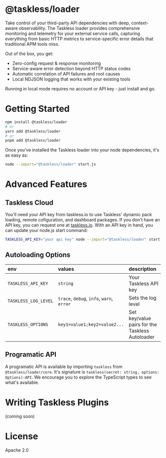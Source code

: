 # @taskless/loader

Take control of your third-party API dependencies with deep, context-aware observability. The Taskless loader provides comprehensive monitoring and telemetry for your external service calls, capturing everything from basic HTTP metrics to service-specific error details that traditional APM tools miss.

Out of the box, you get:

- Zero-config request & response monitoring
- Service-aware error detection beyond HTTP status codes
- Automatic correlation of API failures and root causes
- Local NDJSON logging that works with your existing tools

Running in local mode requires no account or API key - just install and go.

# Getting Started

```bash
npm install @taskless/loader
# or
yarn add @taskless/loader
# or
pnpm add @taskless/loader
```

Once you've installed the Taskless loader into your node dependencies, it's as easy as:

```bash
node --import="@taskless/loader" start.js
```

# Advanced Features

## Taskless Cloud

You'll need your API key from taskless.io to use Taskless' dynamic pack loading, remote cofiguration, and dashboard packages. If you don't have an API key, you can request one at [taskless.io](https://taskless.io). With an API key in hand, you can update your node.js start command:

```bash
TASKLESS_API_KEY="your api key" node --import="@taskless/loader" start.js
```

## Autoloading Options

| env                  | values                                    | description                                     |
| :------------------- | :---------------------------------------- | :---------------------------------------------- |
| `TASKLESS_API_KEY`   | `string`                                  | Your Taskless API key                           |
| `TASKLESS_LOG_LEVEL` | `trace`, `debug`, `info`, `warn`, `error` | Sets the log level                              |
| `TASKLESS_OPTIONS`   | `key1=value1;key2=value2...`              | Set key/value pairs for the Taskless Autoloader |

## Programatic API

A programatic API is available by importing `taskless` from `@taskless/loader/core`. It's signature is `taskless(secret: string, options: Options):API`. We encourage you to explore the TypeScript types to see what's available.

# Writing Taskless Plugins

(coming soon)

# License

Apache 2.0
